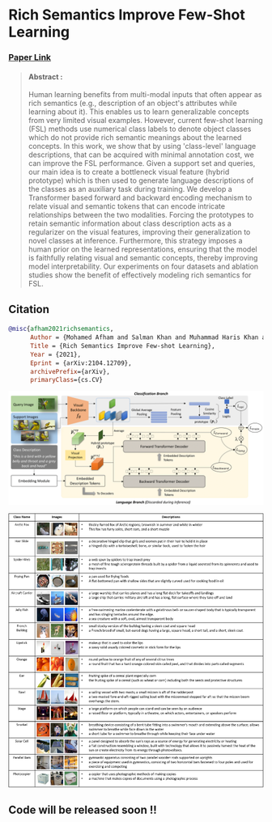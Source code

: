 # Rich Semantics Improve Few-Shot Learning 
### [Paper Link](https://arxiv.org/abs/2104.12709) 

> #### Abstract :
> Human learning benefits from multi-modal inputs that often appear as rich semantics (e.g., description of an object's attributes while learning about it). This enables us to learn generalizable concepts from very limited visual examples. However, current few-shot learning (FSL) methods use numerical class labels to denote object classes which do not provide rich semantic meanings about the learned concepts. In this work, we show that by using  'class-level' language descriptions, that can be acquired with minimal annotation cost, we can improve the FSL performance. Given a support set and queries, our main idea is to create a bottleneck visual feature (hybrid prototype) which is then used to generate language descriptions of the classes as an auxiliary task during training. We develop a Transformer based forward and backward encoding mechanism to relate visual and semantic tokens that can encode intricate relationships between the two modalities. Forcing the prototypes to retain semantic information about class description acts as a regularizer on the visual features, improving their generalization to novel classes at inference. Furthermore, this strategy imposes a human prior on the learned representations, ensuring that the model is faithfully relating visual and semantic concepts, thereby improving model interpretability. Our experiments on four datasets and ablation studies show the benefit of effectively modeling rich semantics for FSL.

## Citation
```bibtex
@misc{afham2021richsemantics,
      Author = {Mohamed Afham and Salman Khan and Muhammad Haris Khan and Muzammal Naseer and Fahad Shahbaz Khan},
      Title = {Rich Semantics Improve Few-shot Learning},
      Year = {2021},
      Eprint = {arXiv:2104.12709},
      archivePrefix={arXiv},
      primaryClass={cs.CV}
```


![alt text](https://github.com/MohamedAfham/RS_FSL/blob/main/Figures/Architecture.png?raw=true)

![alt text](https://github.com/MohamedAfham/RS_FSL/blob/main/Figures/Dataset.png?raw=true)

## Code will be released soon !!
